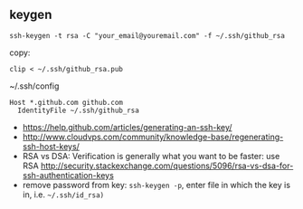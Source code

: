 ## keygen

`ssh-keygen -t rsa -C "your_email@youremail.com" -f ~/.ssh/github_rsa`

copy:

`clip < ~/.ssh/github_rsa.pub`

~/.ssh/config

```
Host *.github.com github.com
  IdentityFile ~/.ssh/github_rsa
```

- https://help.github.com/articles/generating-an-ssh-key/
- http://www.cloudvps.com/community/knowledge-base/regenerating-ssh-host-keys/
- RSA vs DSA: Verification is generally what you want to be faster: use RSA http://security.stackexchange.com/questions/5096/rsa-vs-dsa-for-ssh-authentication-keys
- remove password from key: `ssh-keygen -p`, enter file in which the key is in, i.e. `~/.ssh/id_rsa)`
